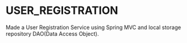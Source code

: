 # USER_REGISTRATION
Made a User Registration Service using Spring MVC and local storage repository DAO(Data Access Object).
